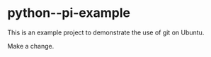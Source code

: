 # python--pi-example
This is an example project to demonstrate the use of git on Ubuntu.

Make a change.